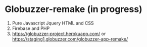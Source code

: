 # Globuzzer-remake (in progress)
1. Pure Javascript Jquery HTML and CSS
2. Firebase and PHP
3. https://globuzzer-project.herokuapp.com/
or https://staging1.globuzzer.com/globuzzer-app-remake/
